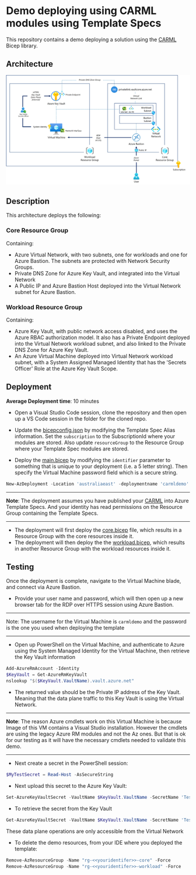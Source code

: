 # Demo deploying using CARML modules using Template Specs

This repository contains a demo deploying a solution using the [CARML](https://aka.ms/carml) Bicep library.

## Architecture

![diagram](diagram.jpg)

## Description

This architecture deploys the following:

### Core Resource Group

Containing:

- Azure Virtual Network, with two subnets, one for workloads and one for Azure Bastion. The subnets are protected with Network Security Groups.
- Private DNS Zone for Azure Key Vault, and integrated into the Virtual Network
- A Public IP and Azure Bastion Host deployed into the Virtual Network subnet for Azure Bastion.

### Workload Resource Group

Containing:

- Azure Key Vault, with public network access disabled, and uses the Azure RBAC authorization model. It also has a Private Endpoint deployed into the Virtual Network workload subnet, and also linked to the Private DNS Zone for Azure Key Vault.
- An Azure Virtual Machine deployed into Virtual Network workload subnet, with a System Assigned Managed Identity that has the 'Secrets Officer' Role at the Azure Key Vault Scope.

## Deployment

**Average Deployment time**: 10 minutes

- Open a Visual Studio Code session, clone the repository and then open up a VS Code session in the folder for the cloned repo.

- Update the [bicepconfig.json](/solution/bicepconfig.json) by modifying the Template Spec Alias information. Set the `subscription` to the SubscriptionId where your modules are stored. Also update `resourceGroup` to the Resource Group where your Template Spec modules are stored.

- Deploy the [main.bicep](/solution/main.bicep) by modifying the `identifier` parameter to something that is unique to your deployment (i.e. a 5 letter string). Then specify the Virtual Machine password field which is a secure string.

```powershell
New-AzDeployment -Location 'australiaeast' -deploymentname 'carmldemo' -TemplateFile '<<path to the repo>>\main.bicep'
```

---
**Note**: The deployment assumes you have published your [CARML](https://aka.ms/carml) into Azure Template Specs. And your identity has read permissions on the Resource Group containing the Template Specs.

---
- The deployment will first deploy the [core.bicep](/solution/childModules/core.bicep) file, which results in a Resource Group with the core resources inside it.
- The deployment will then deploy the the [workload.bicep](/solution/childModules/workload.bicep), which results in another Resource Group with the workload resources inside it.

## Testing

Once the deployment is complete, navigate to the Virtual Machine blade, and connect via Azure Bastion. 
- Provide your user name and password, which will then open up a new browser tab for the RDP over HTTPS session using Azure Bastion.

---
Note: The username for the Virtual Machine is `carmldemo` and the password is the one you used when deploying the template

---

- Open up PowerShell on the Virtual Machine, and authenticate to Azure using the System Managed Identity for the Virtual Machine, then retrieve the Key Vault information

```powershell
Add-AzureRmAccount -Identity
$KeyVault = Get-AzureRmKeyVault
nslookup "$($KeyVault.VaultName).vault.azure.net"
```

- The returned value should be the Private IP address of the Key Vault. Meaning that the data plane traffic to this Key Vault is using the Virtual Network.

---
**Note**: The reason Azure cmdlets work on this Virtual Machine is because Image of this VM contains a Visual Studio installation. However the cmdlets are using the legacy Azure RM modules and not the Az ones. But that is ok for our testing as it will have the necessary cmdlets needed to validate this demo.

---

- Next create a secret in the PowerShell session:

```powershell
$MyTestSecret = Read-Host -AsSecureString
```

- Next upload this secret to the Azure Key Vault:

```powershell
Set-AzureKeyVaultSecret -VaultName $KeyVault.VaultName -SecretName 'TestSecret' -SecretValue $MyTestSecret | Select-object Id, Name
```

- To retrieve the secret from the Key Vault

```powershell
Get-AzureKeyVaultSecret -VaultName $KeyVault.VaultName -SecretName 'TestSecret' | Select-Object SecretValueText
```

These data plane operations are only accessible from the Virtual Network

- To delete the demo resources, from your IDE where you deployed the template:

```powershell
Remove-AzResourceGroup -Name "rg-<<youridentifer>>-core" -Force
Remove-AzResourceGroup -Name "rg-<<youridentifer>>-workload" -Force
```

